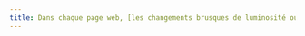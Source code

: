 ```yaml
---
title: Dans chaque page web, [les changements brusques de luminosité ou les effets de flash](#changement-brusque-de-luminosite-ou-effet-de-flash) sont-ils correctement utilisés ?
---
```

